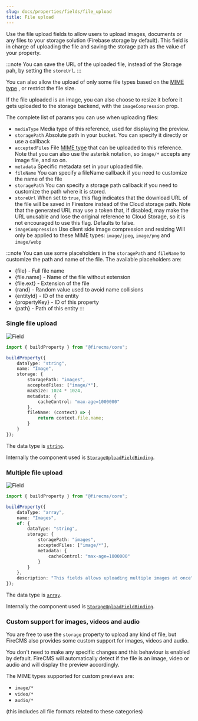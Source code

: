 ```yaml
---
slug: docs/properties/fields/file_upload
title: File upload
---
```


Use the file upload fields to allow users to upload images, documents or any
files to your storage solution (Firebase storage by default). This field is in
charge of uploading the file and saving the storage path as the value
of your property.

:::note
You can save the URL of the uploaded file, instead of the Storage pah,
by setting the `storeUrl`.
:::

You can also allow the upload of only some file types based on
the [MIME type](https://developer.mozilla.org/en-US/docs/Web/HTTP/Basics_of_HTTP/MIME_types/Common_types)
, or restrict the file size.

If the file uploaded is an image, you can also choose to resize it before
it gets uploaded to the storage backend, with the `imageCompression` prop.

The complete list of params you can use when uploading files:

* `mediaType` Media type of this reference, used for displaying the
  preview.
* `storagePath` Absolute path in your bucket. You can specify it
  directly or use a callback
* `acceptedFiles`
  File [MIME type](https://developer.mozilla.org/en-US/docs/Web/HTTP/Basics_of_HTTP/MIME_types/Common_types)
  that can be uploaded to this
  reference. Note that you can also use the asterisk notation, so `image/*`
  accepts any image file, and so on.
* `metadata` Specific metadata set in your uploaded file.
* `fileName` You can specify a fileName callback if you need to
  customize the name of the file
* `storagePath` You can specify a storage path callback if you need to
  customize the path where it is stored.
* `storeUrl` When set to `true`, this flag indicates that the download
  URL of the file will be saved in Firestore instead of the Cloud
  storage path. Note that the generated URL may use a token that, if
  disabled, may make the URL unusable and lose the original reference to
  Cloud Storage, so it is not encouraged to use this flag. Defaults to
  false.
* `imageCompression` Use client side image compression and resizing
  Will only be applied to these MIME types: `image/jpeg`, `image/png`
  and `image/webp`

:::note
You can use some placeholders in the `storagePath` and `fileName` to
customize the path and name of the file. The available placeholders are:

- \{file\} - Full file name
- \{file.name\} - Name of the file without extension
- \{file.ext\} - Extension of the file
- \{rand\} - Random value used to avoid name collisions
- \{entityId\} - ID of the entity
- \{propertyKey\} - ID of this property
- \{path\} - Path of this entity
:::

### Single file upload

![Field](/img/fields/File_upload.png)

```typescript jsx
import { buildProperty } from "@firecms/core";

buildProperty({
    dataType: "string",
    name: "Image",
    storage: {
        storagePath: "images",
        acceptedFiles: ["image/*"],
        maxSize: 1024 * 1024,
        metadata: {
            cacheControl: "max-age=1000000"
        },
        fileName: (context) => {
            return context.file.name;
        }
    }
});
```

The data type is [`string`](../config/string).

Internally the component used
is [`StorageUploadFieldBinding`](../../api/functions/StorageUploadFieldBinding).

### Multiple file upload

![Field](/img/fields/Multi_file_upload.png)

```typescript jsx
import { buildProperty } from "@firecms/core";

buildProperty({
    dataType: "array",
    name: "Images",
    of: {
        dataType: "string",
        storage: {
            storagePath: "images",
            acceptedFiles: ["image/*"],
            metadata: {
                cacheControl: "max-age=1000000"
            }
        }
    },
    description: "This fields allows uploading multiple images at once"
});
```

The data type is [`array`](../config/array).

Internally the component used
is [`StorageUploadFieldBinding`](../../api/functions/StorageUploadFieldBinding).

### Custom support for images, videos and audio

You are free to use the `storage` property to upload any kind of file, but
FireCMS also provides some custom support for images, videos and audio.

You don't need to make any specific changes and this behaviour is enabled by
default. FireCMS will automatically detect if the file is an image, video or
audio and will display the preview accordingly.

The MIME types supported for custom previews are:

- `image/*`
- `video/*`
- `audio/*`

(this includes all file formats related to these categories)
